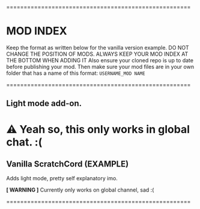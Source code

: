 =====================================================
# MOD INDEX
Keep the format as written below for the vanilla version example. DO NOT CHANGE THE POSITION OF MODS. ALWAYS KEEP YOUR MOD INDEX AT THE BOTTOM WHEN ADDING IT
Also ensure your cloned repo is up to date before publishing your mod. Then make sure your mod files are in your own folder that has a name of this format: `USERNAME_MOD NAME`


=====================================================
## Light mode add-on.
⚠ Yeah so, this only works in global chat. :(
=====================================================
## Vanilla ScratchCord (EXAMPLE)
Adds light mode, pretty self explanatory imo. 

**[ WARNING ]** Currently only works on global channel, sad :(

=====================================================
